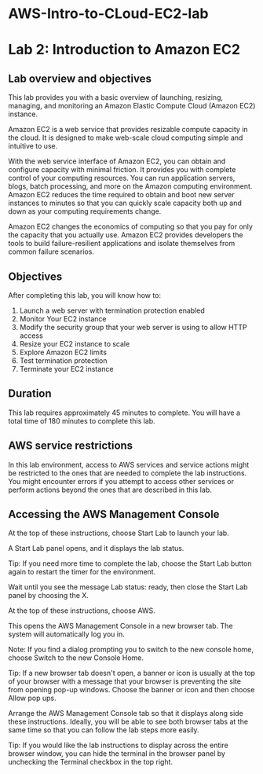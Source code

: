 # AWS-Intro-to-CLoud-EC2-lab
# Lab 2: Introduction to Amazon EC2

## Lab overview and objectives

This lab provides you with a basic overview of launching, resizing, managing, and monitoring an Amazon Elastic Compute Cloud (Amazon EC2) instance.

Amazon EC2 is a web service that provides resizable compute capacity in the cloud. It is designed to make web-scale cloud computing simple and intuitive to use.

With the web service interface of Amazon EC2, you can obtain and configure capacity with minimal friction. It provides you with complete control of your computing resources. You can run application servers, blogs, batch processing, and more on the Amazon computing environment. Amazon EC2 reduces the time required to obtain and boot new server instances to minutes so that you can quickly scale capacity both up and down as your computing requirements change.

Amazon EC2 changes the economics of computing so that you pay for only the capacity that you actually use. Amazon EC2 provides developers the tools to build failure-resilient applications and isolate themselves from common failure scenarios.

## Objectives

After completing this lab, you will know how to:

1. Launch a web server with termination protection enabled
2. Monitor Your EC2 instance
3. Modify the security group that your web server is using to allow HTTP access
4. Resize your EC2 instance to scale
5. Explore Amazon EC2 limits
6. Test termination protection
7. Terminate your EC2 instance

## Duration

This lab requires approximately 45 minutes to complete. You will have a total time of 180 minutes to complete this lab.

## AWS service restrictions

In this lab environment, access to AWS services and service actions might be restricted to the ones that are needed to complete the lab instructions. You might encounter errors if you attempt to access other services or perform actions beyond the ones that are described in this lab.

## Accessing the AWS Management Console

At the top of these instructions, choose Start Lab to launch your lab.

A Start Lab panel opens, and it displays the lab status.

Tip: If you need more time to complete the lab, choose the Start Lab button again to restart the timer for the environment.

Wait until you see the message Lab status: ready, then close the Start Lab panel by choosing the X.

At the top of these instructions, choose AWS.

This opens the AWS Management Console in a new browser tab. The system will automatically log you in.

Note: If you find a dialog prompting you to switch to the new console home, choose Switch to the new Console Home.

Tip: If a new browser tab doesn't open, a banner or icon is usually at the top of your browser with a message that your browser is preventing the site from opening pop-up windows. Choose the banner or icon and then choose Allow pop ups.

Arrange the AWS Management Console tab so that it displays along side these instructions. Ideally, you will be able to see both browser tabs at the same time so that you can follow the lab steps more easily.

Tip: If you would like the lab instructions to display across the entire browser window, you can hide the terminal in the browser panel by unchecking the Terminal checkbox in the top right.
